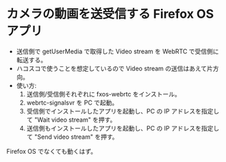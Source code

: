 # カメラの動画を送受信する Firefox OS アプリ

- 送信側で getUserMedia で取得した Video stream を WebRTC で受信側に転送する。
- ハコスコで使うことを想定しているので Video stream の送信はあえて片方向。
- 使い方:
    1. 送信側/受信側それぞれに fxos-webrtc をインストール。
    2. webrtc-signalsvr を PC で起動。
    3. 受信側でインストールしたアプリを起動し、PC の IP アドレスを指定して "Wait video stream" を押す。
    4. 送信側もインストールしたアプリを起動し、PC の IP アドレスを指定して "Send video stream" を押す。

Firefox OS でなくても動くはず。

